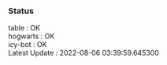 ### Status


table : OK  
hogwarts : OK  
icy-bot : OK  
Latest Update : 2022-08-06 03:39:59.645300
